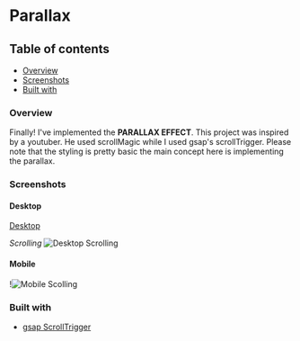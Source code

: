 
# Parallax

## Table of contents

- [Overview](#Overview)
- [Screenshots](#screenshots)
- [Built with](#built-with)

### Overview

Finally! I've implemented the **PARALLAX EFFECT**. This project was inspired by a youtuber. He used scrollMagic while I used gsap's scrollTrigger. Please note that the styling is pretty basic the main concept here is implementing the parallax.

### Screenshots

#### Desktop
[Desktop](https://user-images.githubusercontent.com/20302651/128999653-f556d995-8e95-4ade-8897-aad4907038a8.png)

*Scrolling*
![Desktop Scrolling](https://user-images.githubusercontent.com/20302651/129000011-52faddc9-2458-4f54-9013-86515706affe.png)



#### Mobile
!![Mobile Scolling](https://user-images.githubusercontent.com/20302651/129000183-1621c053-3058-4b70-911d-9d9f9c434332.png)


### Built with

- [gsap ScrollTrigger](https://greensock.com/scrolltrigger/)
